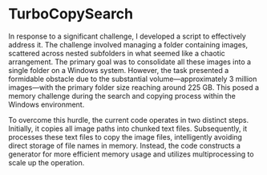 # TurboCopySearch
In response to a significant challenge, I developed a script to effectively address it. The challenge involved managing a folder containing images, scattered across nested subfolders in what seemed like a chaotic arrangement. The primary goal was to consolidate all these images into a single folder on a Windows system. However, the task presented a formidable obstacle due to the substantial volume—approximately 3 million images—with the primary folder size reaching around 225 GB. This posed a memory challenge during the search and copying process within the Windows environment.

To overcome this hurdle, the current code operates in two distinct steps. Initially, it copies all image paths into chunked text files. Subsequently, it processes these text files to copy the image files, intelligently avoiding direct storage of file names in memory. Instead, the code constructs a generator for more efficient memory usage and utilizes multiprocessing to scale up the operation.
